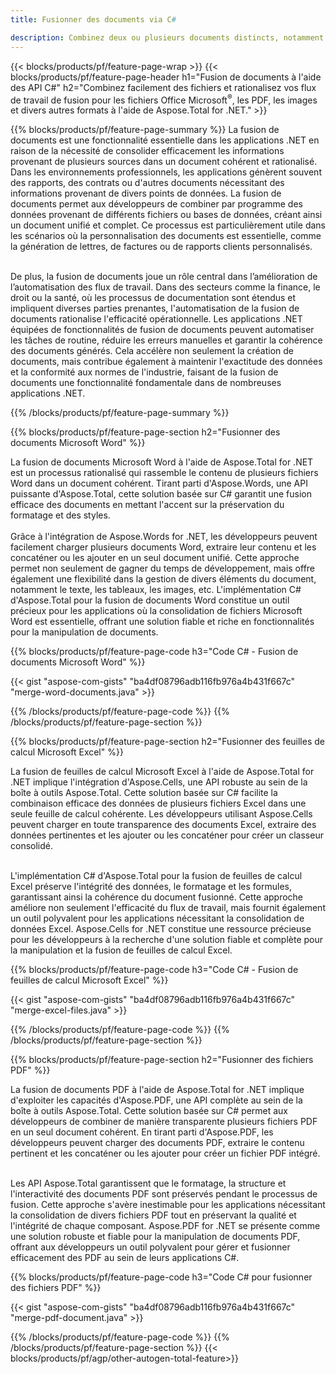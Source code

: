 ```yaml
---
title: Fusionner des documents via C# 

description: Combinez deux ou plusieurs documents distincts, notamment Microsoft Word, Excel, PowerPoint, PDF et Images via votre application C#. Testez les résultats de la fusion en ligne via l'application.
---
```


{{< blocks/products/pf/feature-page-wrap >}}
{{< blocks/products/pf/feature-page-header h1="Fusion de documents à l'aide des API C#" h2="Combinez facilement des fichiers et rationalisez vos flux de travail de fusion pour les fichiers Office Microsoft<sup>&reg;</sup>, les PDF, les images et divers autres formats à l'aide de Aspose.Total for .NET." >}}

{{% blocks/products/pf/feature-page-summary %}}
La fusion de documents est une fonctionnalité essentielle dans les applications .NET en raison de la nécessité de consolider efficacement les informations provenant de plusieurs sources dans un document cohérent et rationalisé. Dans les environnements professionnels, les applications génèrent souvent des rapports, des contrats ou d'autres documents nécessitant des informations provenant de divers points de données. La fusion de documents permet aux développeurs de combiner par programme des données provenant de différents fichiers ou bases de données, créant ainsi un document unifié et complet. Ce processus est particulièrement utile dans les scénarios où la personnalisation des documents est essentielle, comme la génération de lettres, de factures ou de rapports clients personnalisés.<br /><br />

De plus, la fusion de documents joue un rôle central dans l’amélioration de l’automatisation des flux de travail. Dans des secteurs comme la finance, le droit ou la santé, où les processus de documentation sont étendus et impliquent diverses parties prenantes, l'automatisation de la fusion de documents rationalise l'efficacité opérationnelle. Les applications .NET équipées de fonctionnalités de fusion de documents peuvent automatiser les tâches de routine, réduire les erreurs manuelles et garantir la cohérence des documents générés. Cela accélère non seulement la création de documents, mais contribue également à maintenir l'exactitude des données et la conformité aux normes de l'industrie, faisant de la fusion de documents une fonctionnalité fondamentale dans de nombreuses applications .NET.

{{% /blocks/products/pf/feature-page-summary  %}}

{{% blocks/products/pf/feature-page-section  h2="Fusionner des documents Microsoft Word" %}}

La fusion de documents Microsoft Word à l'aide de Aspose.Total for .NET est un processus rationalisé qui rassemble le contenu de plusieurs fichiers Word dans un document cohérent. Tirant parti d'Aspose.Words, une API puissante d'Aspose.Total, cette solution basée sur C# garantit une fusion efficace des documents en mettant l'accent sur la préservation du formatage et des styles. 
<br /><br />
Grâce à l'intégration de Aspose.Words for .NET, les développeurs peuvent facilement charger plusieurs documents Word, extraire leur contenu et les concaténer ou les ajouter en un seul document unifié. Cette approche permet non seulement de gagner du temps de développement, mais offre également une flexibilité dans la gestion de divers éléments du document, notamment le texte, les tableaux, les images, etc. L'implémentation C# d'Aspose.Total pour la fusion de documents Word constitue un outil précieux pour les applications où la consolidation de fichiers Microsoft Word est essentielle, offrant une solution fiable et riche en fonctionnalités pour la manipulation de documents.


{{% blocks/products/pf/feature-page-code h3="Code C# - Fusion de documents Microsoft Word" %}}

{{< gist "aspose-com-gists" "ba4df08796adb116fb976a4b431f667c" "merge-word-documents.java" >}}

{{% /blocks/products/pf/feature-page-code  %}}
{{% /blocks/products/pf/feature-page-section %}}

{{% blocks/products/pf/feature-page-section  h2="Fusionner des feuilles de calcul Microsoft Excel" %}}

La fusion de feuilles de calcul Microsoft Excel à l'aide de Aspose.Total for .NET implique l'intégration d'Aspose.Cells, une API robuste au sein de la boîte à outils Aspose.Total. Cette solution basée sur C# facilite la combinaison efficace des données de plusieurs fichiers Excel dans une seule feuille de calcul cohérente. Les développeurs utilisant Aspose.Cells peuvent charger en toute transparence des documents Excel, extraire des données pertinentes et les ajouter ou les concaténer pour créer un classeur consolidé. <br /> <br />

L'implémentation C# d'Aspose.Total pour la fusion de feuilles de calcul Excel préserve l'intégrité des données, le formatage et les formules, garantissant ainsi la cohérence du document fusionné. Cette approche améliore non seulement l'efficacité du flux de travail, mais fournit également un outil polyvalent pour les applications nécessitant la consolidation de données Excel. Aspose.Cells for .NET constitue une ressource précieuse pour les développeurs à la recherche d'une solution fiable et complète pour la manipulation et la fusion de feuilles de calcul Excel.


{{% blocks/products/pf/feature-page-code h3="Code C# - Fusion de feuilles de calcul Microsoft Excel" %}}

{{< gist "aspose-com-gists" "ba4df08796adb116fb976a4b431f667c" "merge-excel-files.java" >}}

{{% /blocks/products/pf/feature-page-code  %}}
{{% /blocks/products/pf/feature-page-section %}}


{{% blocks/products/pf/feature-page-section  h2="Fusionner des fichiers PDF" %}}

La fusion de documents PDF à l'aide de Aspose.Total for .NET implique d'exploiter les capacités d'Aspose.PDF, une API complète au sein de la boîte à outils Aspose.Total. Cette solution basée sur C# permet aux développeurs de combiner de manière transparente plusieurs fichiers PDF en un seul document cohérent. En tirant parti d'Aspose.PDF, les développeurs peuvent charger des documents PDF, extraire le contenu pertinent et les concaténer ou les ajouter pour créer un fichier PDF intégré. <br /><br />

Les API Aspose.Total garantissent que le formatage, la structure et l'interactivité des documents PDF sont préservés pendant le processus de fusion. Cette approche s'avère inestimable pour les applications nécessitant la consolidation de divers fichiers PDF tout en préservant la qualité et l'intégrité de chaque composant. Aspose.PDF for .NET se présente comme une solution robuste et fiable pour la manipulation de documents PDF, offrant aux développeurs un outil polyvalent pour gérer et fusionner efficacement des PDF au sein de leurs applications C#. 

{{% blocks/products/pf/feature-page-code h3="Code C# pour fusionner des fichiers PDF" %}}

{{< gist "aspose-com-gists" "ba4df08796adb116fb976a4b431f667c" "merge-pdf-document.java" >}}

{{% /blocks/products/pf/feature-page-code  %}}
{{% /blocks/products/pf/feature-page-section %}}
{{< blocks/products/pf/agp/other-autogen-total-feature>}}